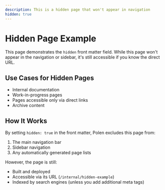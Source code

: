 ```yaml
---
description: This is a hidden page that won't appear in navigation
hidden: true
---
```


# Hidden Page Example

This page demonstrates the `hidden` front matter field. While this page won't appear in the navigation or sidebar, it's still accessible if you know the direct URL.

## Use Cases for Hidden Pages

- Internal documentation
- Work-in-progress pages
- Pages accessible only via direct links
- Archive content

## How It Works

By setting `hidden: true` in the front matter, Polen excludes this page from:

1. The main navigation bar
2. Sidebar navigation
3. Any automatically generated page lists

However, the page is still:

- Built and deployed
- Accessible via its URL (`/internal/hidden-example`)
- Indexed by search engines (unless you add additional meta tags)
